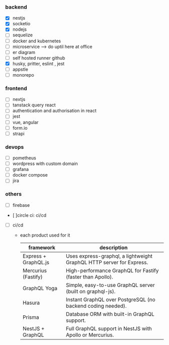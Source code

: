 ### backend

- [x] nestjs
- [x] socketio
- [x] nodejs
- [ ] sequelize
- [ ] docker and kubernetes
- [ ] microservice --> do uptil here at office
- [ ] er diagram
- [ ] self hosted runner github
- [x] husky, pritter, eslint , jest
- [ ] appstle
- [ ] monorepo

### frontend

- [ ] nextjs
- [ ] tanstack query react
- [ ] authentication and authorisation in react
- [ ] jest
- [ ] vue, angular
- [ ] form.io
- [ ] strapi

### devops

- [ ] pometheus
- [ ] wordpress with custom domain
- [ ] grafana
- [ ] docker compose
- [ ] jira

### others

- [ ] firebase
- [ ]circle ci: ci/cd
- [ ] ci/cd

  - each product used for it

    | framework            | description                                                          |
    | -------------------- | -------------------------------------------------------------------- |
    | Express + GraphQL.js | Uses express-graphql, a lightweight GraphQL HTTP server for Express. |
    | Mercurius (Fastify)  | High-performance GraphQL for Fastify (faster than Apollo).           |
    | GraphQL Yoga         | Simple, easy-to-use GraphQL server (built on graphql-js).            |
    | Hasura               | Instant GraphQL over PostgreSQL (no backend coding needed).          |
    | Prisma               | Database ORM with built-in GraphQL support.                          |
    | NestJS + GraphQL     | Full GraphQL support in NestJS with Apollo or Mercurius.             |

